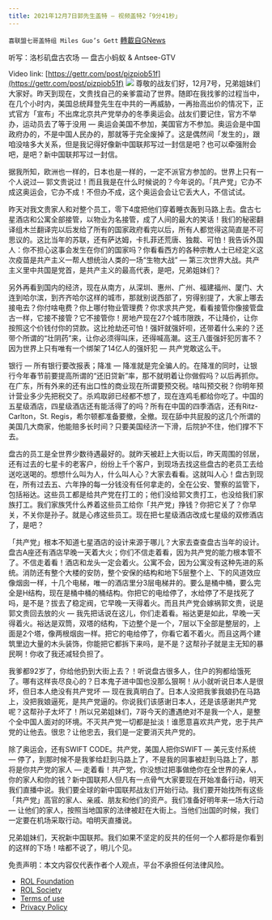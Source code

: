 ```yaml
---
title: 2021年12月7日郭先生盖特 — 视频盖特2「9分41秒」
---
```

`喜联盟七哥盖特组 Miles Guo’s Gett` [轉載自GNews](https://gnews.org/zh-hans/1731920/)

听写：洛杉矶盘古农场 — 盘古小蚂蚁 & Antsee-GTV

Video link: [https://gettr.com/post/pizpiob51f](https://gettr.com/post/pizpiob51f)
![](https://assets.gnews.org/wp-content/uploads/2021/12/E14D68BC-639F-47EA-B730-A9791522D57D.jpeg)
尊敬的战友们好，12月7号，兄弟姐妹们大家好。昨天到现在，文贵找自己的亲爹震动了世界。随即在我找爹的过程当中，在几个小时内，美国总统拜登先生在中共的一再威胁，一再抬高出价的情况下，正式官方「宣布」不出席北京共产党举办的冬季奥运会。战友们要记住，官方不举办，运动员去了等于没用 — 奥运会美国不参加，美国官方不参加。奥运会是中国政府办的，不是中国人民办的，那就等于完全废掉了。这是偶然间「发生的」，跟咱没啥多大关系，但是我记得好像新中国联邦写过一封信是吧？也可以牵强附会吧，是吧？新中国联邦写过一封信。

据我所知，欧洲也一样的，日本也是一样的，一定不派官方参加的。世界上只有一个人说过— 郭文贵说过！而且我是在什么时候说的？今年说的。「共产党」它办不成这奥运会，它办不成！不但办不成，这个奥运会会让它丢大人，不信试试。

昨天对我文贵家人和对整个员工，零下4度把他们穿着睡衣轰到马路上去。盘古七星酒店和公寓全部接管，以物业为名接管，成了人间的最大的笑话！我们的秘密翻译组木兰翻译完以后发给了所有的国家政府看完以后，所有人都觉得这简直是不可思议的。这比当年的苏联，还有萨达姆，卡扎菲还荒唐、独裁、可怕！我告诉外国人：你不担心这事会发生在你们的国家吗？你看看西方的各种宗教人士已经定义这次疫苗是共产主义一帮人想统治人类的一场“生物大战” — 第三次世界大战。共产主义里中共国是党首，是共产主义的最高代表，是吧，兄弟姐妹们？

另外再看到国内的经济，现在从南方，从深圳、惠州、广州、福建福州、厦门、大连到哈尔滨，到齐齐哈尔这样的城市，那就别说西部了，穷得别提了，大家上哪去接电去？你付啥电费？你上哪付物业管理费？你求求共产党，看看接管你像接管盘古一样，它接不接管？它不接管你！房地产现在27个城市限跌，不让降价，让你按照这个价钱付你的贷款。这比抢劫还可怕！强奸就强奸呗，还带着什么来的？还带个所谓的“壮阴药”来，让你必须得叫床，还得喊高潮。这王八蛋强奸犯厉害不？因为世界上只有唯有一个绑架了14亿人的强奸犯 — 共产党敢这么干。

银行 — 所有银行要改报表；降准 — 降准就是完全骗人的。在降准的同时，让银行今年春节前要提高所谓的“还旧贷新”率，那不就明着让你做假吗？以后再抓你。在广东，所有外来的还有出口性的商业现在所谓要预交税。啥叫预交税？你明年预计营业多少先把税交了。杀鸡取卵已经都不想了，现在连鸡毛都给你吃了。中国的五星级酒店，四星级酒店还有能活得了的吗？所有在中国的四季酒店，还有Ritz-Carlton，St. Regis，希尔顿都准备要撤，全撤。现在舔中共屁股的这几个所谓的美国几大商家，他能赔多长时间？只要美国经济一下滑，后院护不住，他们撑不下去。

盘古的员工是全世界少数待遇最好的。就昨天被赶上大街以后，昨天周围的邻居，还有过去的七星卡的老客户，纷纷上千个客户，到现场去找这些盘古的老员工去给送吃送喝的。想想什么叫为人，什么叫人心？大家去看看。这就叫人心！盘古到现在，所有过去五、六年挣的每一分钱没有任何拿走的，全在公安、警察的监管下，包括裕达。这些员工都是给共产党在打工的；他们没给郭文贵打工，也没给我们家族打工。我们家族凭什么养着这些员工给你「共产党」挣钱？你把它关了？你早关，不关你是孙子。就是心疼这些员工。现在把七星级酒店改成七星级的双修酒店了，是吧？

「共产党」根本不知道七星酒店的设计来源于哪儿？大家去查查盘古当年的设计。盘古A座还有酒店早晚一天着大火；你们不信走着看，因为共产党的能力根本管不了。不信走着看！酒店和龙头一定会着火。公寓不会，因为公寓没有这种先进的系统。消防还有整个大楼的安防，整个安保的结构和地下5层整个上、下的风道效应像烟囱一样，十几个电梯，唯一的酒店里分3层电梯井的。要么是桶中桶，要么完全是H结构，现在是桶中桶的桶结构。你把它的电给停了，水给停了不是找死了吗，是不是？拔去了稳定阀，它早晚一天得着火。而且共产党会嫁祸郭文贵，说是郭文贵回去放的火 — 我先把话说在这儿，你们走着看。裕达更是如此，早晚一天得着火。裕达是双筒，双塔的结构，下边整个是一个，7层以下全部是整层的，上面是2个塔，像两根烟囱一样。把它的电给停了，你看它着不着火。而且这两个建筑里边大量的木头装饰，你能把它都拆下来吗，是不是？这帮孙子就是主无知的暴民啊！你收了我还减轻负担了。

我爹都92岁了，你给他扔到大街上去？！听说盘古很多人，住户的狗都给饿死了。哪有这样丧尽良心的？日本鬼子进中国也没那么狠啊！从小就听说日本人是很坏，但日本人绝没有共产党坏 — 现在我真明白了。日本人没把我爹我娘扔在马路上，没把我娘逼死，是共产党逼的。你说我们该感谢日本人，还是该感谢共产党呢？这帮孙子太坏了！所以兄弟姐妹们，7哥今天的遭遇绝对不是我一个人，是整个全中国人面对的环境。不灭共产党一切都是扯淡！谁愿意喜欢共产党，忠于共产党的让他去。很忠？让他忠去，我们是一定要消灭共产党的。

除了奥运会，还有SWIFT CODE。共产党，美国人把你SWIFT — 美元支付系统 — 停了，到那时候不是我爹给赶到马路上了，不是我的同事被赶到马路上了，那将是你共产党的家人 — 走着看！共产党，你没想过把事做绝你在全世界的亲人，你的家人和你的钱？新中国联邦人但凡有一点骨气大家要现在开始准备行动，明天我们直播中说。我们要全球的新中国联邦战友们开始行动。我们要开始找所有这些「共产党」高官的家人、亲戚、朋友和他们的资产。我们准备好明年来一场大行动 — 让他们的家人，按照当地国家的法律被赶在大街上。当他们出国的时候，我们一定要在机场采取行动。咱明天直播说。

兄弟姐妹们，天祝新中国联邦。我们如果不坚定的反共的任何一个人都将是你看到的这样的下场！啥都不说了，明儿个见。

 

免责声明：本文内容仅代表作者个人观点，平台不承担任何法律风险。

- [ROL Foundation](https://rolfoundation.org/)
- [ROL Society](https://rolsociety.org/)
- [Terms of use](https://gnews.org/terms-of-use-3/)
- [Privacy Policy](https://gnews.org/privacy-policy/)
